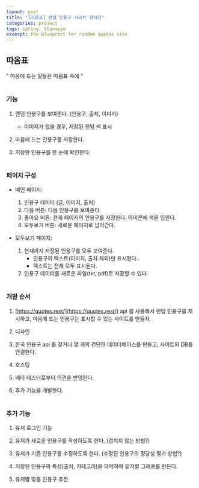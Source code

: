 ```yaml
---
layout: post
title: "[따옴표] 랜덤 인용구 사이트 청사진"
categories: project
tags: spring, ttaompyo
excerpt: the blueprint for random quotes site
---
```


## 따옴표

" 마음에 드는 말들은 따옴표 속에  "

#

### 기능

1. 랜덤 인용구를 보여준다. (인용구, 출처, 이미지)
    - 이미지가 없을 경우, 저장된 랜덤 색 표시
2. 마음에 드는 인용구를 저장한다.

3. 저장한 인용구를 한 눈에 확인한다.  

#

### 페이지 구성

- 메인 페이지:
  1. 인용구 데이터 (글, 이미지, 출처)
  2. 다음 버튼: 다음 인용구를 보여준다.
  3. 좋아요 버튼: 현재 페이지의 인용구를 저장한다. 아이콘에 색을 입힌다.
  4. 모두보기 버튼: 새로운 페이지로 넘어간다.

- 모두보기 페이지:
  1. 현재까지 저장된 인용구를 모두 보여준다.
      - 인용구의 텍스트(이미지, 출처 제외)만 표시된다..
      - 텍스트는 전체 모두 표시된다.
  2. 인용구 데이터를 새로운 파일(txt, pdf)로 저장할 수 있다.

#

### 개발 순서

1. [https://quotes.rest/](https://quotes.rest/)  api 를 사용해서 랜덤 인용구를 제시하고, 마음에 드는 인용구는 표시할 수 있는 사이트를 만들자.

2. 디자인

2. 한국 인용구 api 를 찾거나 몇 개의 간단한 데이터베이스를 만들고, 사이트와 DB를 연결한다.

3. 호스팅

4. 베타 테스터로부터 의견을 반영한다.

5. 추가 기능을 개발한다.

#

### 추가 기능

1. 유저 로그인 기능

2. 유저가 새로운 인용구를 작성하도록 한다. (겹치지 않는 방법?)

3. 유저가 기존 인용구를 수정하도록 한다. (수정된 인용구의 정당성 평가 방법?)

4. 저장된 인용구의 특성(출처, 카테고리)을 파악하여 유저별 그래프를 만든다.

5. 유저별 맞춤 인용구 추천
